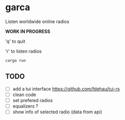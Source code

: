 # garca


Listen worldwide online radios 


<script id="asciicast-er0Gl3dFoNAnrPNDKhVpqcr3m" src="https://asciinema.org/a/er0Gl3dFoNAnrPNDKhVpqcr3m.js" async></script>


**WORK IN PROGRESS**

'q' to quit

'r' to listen radios

```sh
cargo run
```

## TODO

- [ ] add a tui interface https://github.com/fdehau/tui-rs
- [ ] clean code
- [ ] set prefered radios
- [ ] equalizers ?
- [ ] show info of selected radio (data from api)
